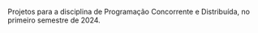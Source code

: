 Projetos para a disciplina de Programação Concorrente e Distribuída, no primeiro semestre de 2024. 
